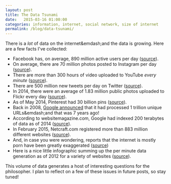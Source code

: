 ```yaml
---
layout: post
title: The Data Tsunami
date:   2015-03-16 01:00:00
categories: information, internet, social network, size of internet
permalink: /blog/data-tsunami/
---
```


There is a *lot* of data on the internet&emdash;and the data is growing. Here are a few facts I've collected:

- Facebook has, on average, 890 million active users per day ([source][6]).
- On average, there are 70 million photos posted to Instagram per day ([source][1]).
- There are more than 300 hours of video uploaded to YouTube *every minute* ([source][2]).
- There are 500 million new tweets per day on Twitter ([source][3]).
- In 2014, there were an average of 1.83 million public photos uploaded to Flickr every day ([source][9]).
- As of May 2014, Pinterest had 30 billion pins ([source][10]).
- Back in 2008, [Google announced][4] that it had processed 1 trillion unique URLs&emdash;and that was 7 years ago!
- According to websitemagazine.com, Google had indexed 200 terabytes of data as of 2014 ([source][5]).
- In February 2015, Netcraft.com registered more than 883 million different websites ([source][7]).
- And, in case you were wondering, reports that the internet is mostly porn have been greatly exaggerated ([source][11])
- Here is a nice little infographic summing up the per minute data generation as of 2012 for a variety of websites ([source][8]).

This volume of data generates a host of interesting questions for the philosopher. I plan to reflect on a few of these issues in future posts, so stay tuned!  


[1]:https://instagram.com/press/
[2]:https://www.youtube.com/yt/press/statistics.html
[3]:https://about.twitter.com/company
[4]:http://googleblog.blogspot.com/2008/07/we-knew-web-was-big.html
[5]:http://www.websitemagazine.com/content/blogs/posts/archive/2014/07/22/do-you-know-how-big-the-internet-really-is-infographic.aspx
[6]:http://newsroom.fb.com/company-info/
[7]:http://news.netcraft.com/archives/2015/02/24/february-2015-web-server-survey.html
[8]:http://www.domo.com/blog/2012/06/how-much-data-is-created-every-minute/?dkw=socf3
[9]:https://www.flickr.com/photos/franckmichel/6855169886/
[10]:http://nymag.com/daily/intelligencer/2014/05/pinterest-is-sneaking-up-on-twitter-and-facebook.html
[11]:http://www.bbc.com/news/technology-23030090
